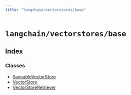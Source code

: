 ```yaml
---
title: "langchain/vectorstores/base"
---
```


# `langchain/vectorstores/base`

## Index

### Classes

- [SaveableVectorStore](classes/SaveableVectorStore.md)
- [VectorStore](classes/VectorStore.md)
- [VectorStoreRetriever](classes/VectorStoreRetriever.md)

